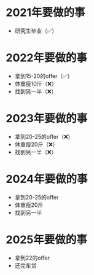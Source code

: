# 2021年要做的事
- 研究生毕业（✅）
# 2022年要做的事
- 拿到15-20的offer（✅）
- 体重瘦10斤（❌）
- 找到另一半（❌）
# 2023年要做的事
- 拿到20-25的offer（❌）
- 体重瘦20斤（❌）
- 找到另一半（❌）
# 2024年要做的事
- 拿到20-25的offer
- 体重瘦20斤
- 找到另一半
# 2025年要做的事
- 拿到22的offer
- 还完车贷